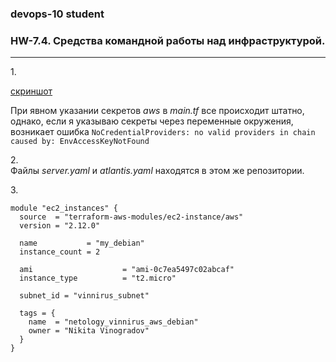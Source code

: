 ### devops-10 student

### HW-7.4. Средства командной работы над инфраструктурой.

---

1.</br>

[скриншот](http://joxi.ru/DmB5zK7tgOEvQr)

При явном указании секретов *aws* в *main.tf* все происходит штатно,
однако, если я указываю секреты через переменные окружения, возникает ошибка 
```NoCredentialProviders: no valid providers in chain caused by: EnvAccessKeyNotFound```

2.</br>
Файлы *server.yaml* и *atlantis.yaml* находятся в этом же репозитории.

3.</br>

```
module "ec2_instances" {
  source  = "terraform-aws-modules/ec2-instance/aws"
  version = "2.12.0"

  name           = "my_debian"
  instance_count = 2

  ami                    = "ami-0c7ea5497c02abcaf"
  instance_type          = "t2.micro"

  subnet_id = "vinnirus_subnet"

  tags = {
    name  = "netology_vinnirus_aws_debian"
    owner = "Nikita Vinogradov"
  }
}
```